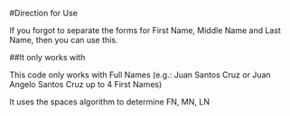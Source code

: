 #Direction for Use

If you forgot to separate the forms for First Name, Middle Name and Last Name, then you can use this.

##It only works with

This code only works with Full Names (e.g.: Juan Santos Cruz or Juan Angelo Santos Cruz up
to 4 First Names)

It uses the spaces algorithm to determine FN, MN, LN